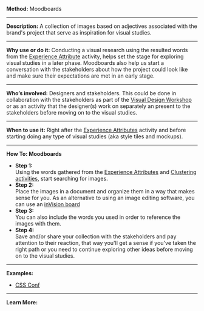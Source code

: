 **Method:** Moodboards

---

**Description:** A collection of images based on adjectives associated with the brand's project that serve as inspiration for visual studies.

---

**Why use or do it:** Conducting a visual research using the resulted words from the [Experience Attribute](https://github.com/bocoup/opendesignkit/wiki/Experience-Attributes) activity, helps set the stage for exploring visual studies in a later phase. Moodboards also help us start a conversation with the stakeholders about how the project could look like and make sure their expectations are met in an early stage.

---

**Who’s involved:** Designers and stakeholders. This could be done in collaboration with the stakeholders as part of the [Visual Design Workshop](https://github.com/bocoup/opendesignkit/wiki/Visual-Design-Workshop) or as an activity that the designer(s) work on separately an present to the stakeholders before moving on to the visual studies.

---

**When to use it:** Right after the [Experience Attributes](https://github.com/bocoup/opendesignkit/wiki/experience-attributes) activity and before starting doing any type of visual studies (aka style tiles and mockups).

---

**How To: Moodboards**

* **Step 1:**  
Using the words gathered from the [Experience Attributes](https://github.com/bocoup/opendesignkit/wiki/experience-attributes) and [Clustering activities](https://github.com/bocoup/opendesignkit/wiki/sticky-clustering), start searching for images.
* **Step 2:**  
Place the images in a document and organize them in a way that makes sense for you. As an alternative to using an image editing software, you can use an [inVision board](http://blog.invisionapp.com/boards-share-design-inspiration-assets/)
* **Step 3:**  
You can also include the words you used in order to reference the images with them.
* **Step 4:**  
Save and/or share your collection with the stakeholders and pay attention to their reaction, that way you'll get a sense if you've taken the right path or you need to continue exploring other ideas before moving on to the visual studies.

---

**Examples:**
* [CSS Conf](https://github.com/bocoup/opendesignkit/tree/master/wiki/images/moodboards)

---
**Learn More:**
